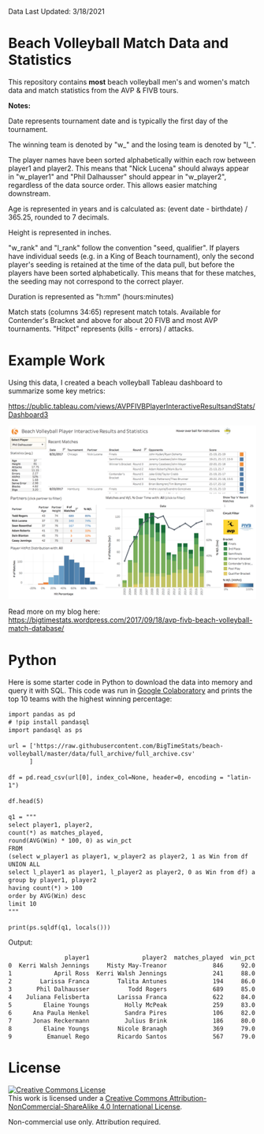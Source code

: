 Data Last Updated: 3/18/2021

# Beach Volleyball Match Data and Statistics

This repository contains **most** beach volleyball men's and women's match data and match statistics from the AVP & FIVB tours. 

**Notes:**

Date represents tournament date and is typically the first day of the tournament.

The winning team is denoted by "w_" and the losing team is denoted by "l_". 

The player names have been sorted alphabetically within each row between player1 and player2. This means that "Nick Lucena" should always appear in "w_player1" and "Phil Dalhausser" should appear in "w_player2", regardless of the data source order. This allows easier matching downstream.

Age is represented in years and is calculated as: (event date - birthdate) / 365.25, rounded to 7 decimals.

Height is represented in inches.

"w_rank" and "l_rank" follow the convention "seed, qualifier". If players have individual seeds (e.g. in a King of Beach tournament), only the second player's seeding is retained at the time of the data pull, but before the players have been sorted alphabetically. This means that for these matches, the seeding may not correspond to the correct player.

Duration is represented as "h:mm" (hours:minutes)

Match stats (columns 34:65) represent match totals. Available for Contender's Bracket and above for about 20 FIVB and most AVP tournaments. "Hitpct" represents (kills - errors) / attacks. 

# Example Work

Using this data, I created a beach volleyball Tableau dashboard to summarize some key metrics:

https://public.tableau.com/views/AVPFIVBPlayerInteractiveResultsandStats/Dashboard3

![Tableau Dashboard](https://github.com/BigTimeStats/beach-volleyball/blob/master/images/Tableau%20Dashboard%20Preview.png "Tableau Dashboard.png")

Read more on my blog here: https://bigtimestats.wordpress.com/2017/09/18/avp-fivb-beach-volleyball-match-database/


# Python

Here is some starter code in Python to download the data into memory and query it with SQL. This code was run in [Google Colaboratory](https://colab.research.google.com/notebooks/welcome.ipynb) and prints the top 10 teams with the highest winning percentage:

```
import pandas as pd
# !pip install pandasql
import pandasql as ps

url = ['https://raw.githubusercontent.com/BigTimeStats/beach-volleyball/master/data/full_archive/full_archive.csv'
      ]       

df = pd.read_csv(url[0], index_col=None, header=0, encoding = "latin-1")

df.head(5)

q1 = """
select player1, player2, 
count(*) as matches_played, 
round(AVG(Win) * 100, 0) as win_pct
FROM
(select w_player1 as player1, w_player2 as player2, 1 as Win from df
UNION ALL
select l_player1 as player1, l_player2 as player2, 0 as Win from df) a
group by player1, player2
having count(*) > 100
order by AVG(Win) desc
limit 10
"""

print(ps.sqldf(q1, locals()))
```
Output:
```
                player1               player2  matches_played  win_pct
0  Kerri Walsh Jennings     Misty May-Treanor             846     92.0
1            April Ross  Kerri Walsh Jennings             241     88.0
2        Larissa Franca        Talita Antunes             194     86.0
3       Phil Dalhausser           Todd Rogers             689     85.0
4    Juliana Felisberta        Larissa Franca             622     84.0
5         Elaine Youngs          Holly McPeak             259     83.0
6      Ana Paula Henkel          Sandra Pires             106     82.0
7      Jonas Reckermann          Julius Brink             186     80.0
8         Elaine Youngs        Nicole Branagh             369     79.0
9          Emanuel Rego        Ricardo Santos             567     79.0
```


# License
<a rel="license" href="http://creativecommons.org/licenses/by-nc-sa/4.0/"><img alt="Creative Commons License" style="border-width:0" src="https://i.creativecommons.org/l/by-nc-sa/4.0/88x31.png" /></a><br />This work is licensed under a <a rel="license" href="http://creativecommons.org/licenses/by-nc-sa/4.0/">Creative Commons Attribution-NonCommercial-ShareAlike 4.0 International License</a>.

Non-commercial use only. Attribution required.
